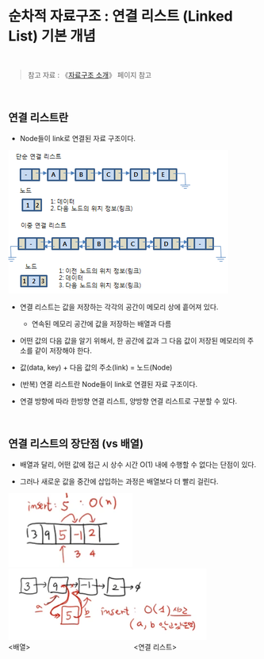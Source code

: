 # 순차적 자료구조 : 연결 리스트 (Linked List) 기본 개념

<br/>

>  참고 자료 : 《<a href="https://github.com/SangYoonLee1231/TIL/blob/main/DataStructure/data_structure_introduction.md">자료구조 소개</a>》 페이지 참고

<br/>

## 연결 리스트란

* Node들이 link로 연결된 자료 구조이다.

<img src="img/linked_list1.png">

<br/>

* 연결 리스트는 값을 저장하는 각각의 공간이 메모리 상에 흩어져 있다.

  * 연속된 메모리 공간에 값을 저장하는 배열과 다름  

* 어떤 값의 다음 값을 알기 위해서, 한 공간에 값과 그 다음 값이 저장된 메모리의 주소를 같이 저장해야 한다.

* 값(data, key) + 다음 값의 주소(link) = 노드(Node)

* (반복) 연결 리스트란 Node들이 link로 연결된 자료 구조이다.

* 연결 방향에 따라 한방향 연결 리스트, 양방향 연결 리스트로 구분할 수 있다.

<br/>

## 연결 리스트의 장단점 (vs 배열)

* 배열과 달리, 어떤 값에 접근 시 상수 시간 O(1) 내에 수행할 수 없다는 단점이 있다.

* 그러나 새로운 값을 중간에 삽입하는 과정은 배열보다 더 빨리 걸린다.

<img src="img/linked_list2.png" width="250px"> <img src="img/linked_list3.png" width="400px">  
\<배열> &nbsp;&nbsp;&nbsp;&nbsp;&nbsp;&nbsp;&nbsp;&nbsp;&nbsp;&nbsp;&nbsp;&nbsp;&nbsp;&nbsp;&nbsp;&nbsp;&nbsp;&nbsp;&nbsp;&nbsp;&nbsp;&nbsp;&nbsp;&nbsp;&nbsp;&nbsp;&nbsp;&nbsp;&nbsp;&nbsp;&nbsp;&nbsp;&nbsp;&nbsp;&nbsp;&nbsp;&nbsp;&nbsp;&nbsp;&nbsp;&nbsp;&nbsp;&nbsp;&nbsp;&nbsp;&nbsp;&nbsp;&nbsp;&nbsp;&nbsp;&nbsp; \<연결 리스트>
